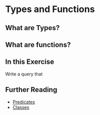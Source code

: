 # Types and Functions

## What are Types? 

## What are functions?

## In this Exercise
Write a query that 


## Further Reading
 - [Predicates](https://codeql.github.com/docs/ql-language-reference/predicates/)
 - [Classes](https://codeql.github.com/docs/ql-language-reference/types/)